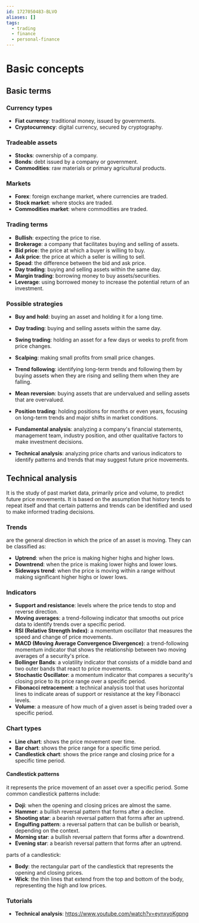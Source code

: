 ```yaml
---
id: 1727050483-BLVO
aliases: []
tags:
  - trading
  - finance
  - personal-finance
---
```


# Basic concepts

## Basic terms
### Currency types

- **Fiat currency**: traditional money, issued by governments.
- **Cryptocurrency**: digital currency, secured by cryptography.
### Tradeable assets

- **Stocks**: ownership of a company.
- **Bonds**: debt issued by a company or government.
- **Commodities**: raw materials or primary agricultural products.
### Markets

- **Forex**: foreign exchange market, where currencies are traded.
- **Stock market**: where stocks are traded.
- **Commodities market**: where commodities are traded.
### Trading terms
 - **Bullish**: expecting the price to rise.
 - **Brokerage**: a company that facilitates buying and selling of assets.
 - **Bid price**: the price at which a buyer is willing to buy.
 - **Ask price**: the price at which a seller is willing to sell.
 - **Spead**: the difference between the bid and ask price.
 - **Day trading**: buying and selling assets within the same day.
 - **Margin trading**: borrowing money to buy assets/securities.
 - **Leverage**: using borrowed money to increase the potential return of an investment.
### Possible strategies

- **Buy and hold**: buying an asset and holding it for a long time.
- **Day trading**: buying and selling assets within the same day.
- **Swing trading**: holding an asset for a few days or weeks to profit from price changes.
- **Scalping**: making small profits from small price changes.


- **Trend following**: identifying long-term trends and following them by buying assets when they are rising and selling them when they are falling.
- **Mean reversion**: buying assets that are undervalued and selling assets that are overvalued.
- **Position trading**: holding positions for months or even years, focusing on long-term trends and major shifts in market conditions.
- **Fundamental analysis**: analyzing a company's financial statements, management team, industry position, and other qualitative factors to make investment decisions.
- **Technical analysis**: analyzing price charts and various indicators to identify patterns and trends that may suggest future price movements.

## Technical analysis

It is the study of past market data, primarily price and volume, to predict future price movements. It is based on the assumption that history tends to repeat itself and that certain patterns and trends can be identified and used to make informed trading decisions.

### Trends

are the general direction in which the price of an asset is moving. They can be classified as:

- **Uptrend**: when the price is making higher highs and higher lows.
- **Downtrend**: when the price is making lower highs and lower lows.
- **Sideways trend**: when the price is moving within a range without making significant higher highs or lower lows.


### Indicators

- **Support and resistance**: levels where the price tends to stop and reverse direction.
- **Moving averages**: a trend-following indicator that smooths out price data to identify trends over a specific period.
- **RSI (Relative Strength Index)**: a momentum oscillator that measures the speed and change of price movements.
- **MACD (Moving Average Convergence Divergence)**: a trend-following momentum indicator that shows the relationship between two moving averages of a security's price.
- **Bollinger Bands**: a volatility indicator that consists of a middle band and two outer bands that react to price movements.
- **Stochastic Oscillator**: a momentum indicator that compares a security's closing price to its price range over a specific period.
- **Fibonacci retracement**: a technical analysis tool that uses horizontal lines to indicate areas of support or resistance at the key Fibonacci levels.
- **Volume**: a measure of how much of a given asset is being traded over a specific period.


### Chart types

- **Line chart**: shows the price movement over time.
- **Bar chart**: shows the price range for a specific time period.
- **Candlestick chart**: shows the price range and closing price for a specific time period.

#### Candlestick patterns

it represents the price movement of an asset over a specific period. Some common candlestick patterns include:

- **Doji**: when the opening and closing prices are almost the same.
- **Hammer**: a bullish reversal pattern that forms after a decline.
- **Shooting star**: a bearish reversal pattern that forms after an uptrend.
- **Engulfing pattern**: a reversal pattern that can be bullish or bearish, depending on the context.
- **Morning star**: a bullish reversal pattern that forms after a downtrend.
- **Evening star**: a bearish reversal pattern that forms after an uptrend.

parts of a candlestick:

- **Body**: the rectangular part of the candlestick that represents the opening and closing prices.
- **Wick**: the thin lines that extend from the top and bottom of the body, representing the high and low prices.


### Tutorials

- **Technical analysis**: https://www.youtube.com/watch?v=eynxyoKgpng
